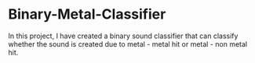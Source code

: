 # Binary-Metal-Classifier
In this project, I have created a binary sound classifier that can classify whether the sound is created due to metal - metal hit or metal - non metal hit.
